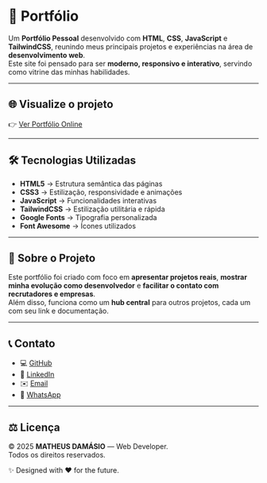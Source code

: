# 💼 Portfólio  

Um **Portfólio Pessoal** desenvolvido com **HTML**, **CSS**, **JavaScript** e **TailwindCSS**, reunindo meus principais projetos e experiências na área de **desenvolvimento web**.  
Este site foi pensado para ser **moderno, responsivo e interativo**, servindo como vitrine das minhas habilidades.  

---

## 🌐 Visualize o projeto  
👉 [Ver Portfólio Online](https://damasiodev.github.io/portfolio-matheusdamasio/)  

---

## 🛠️ Tecnologias Utilizadas  

- **HTML5** → Estrutura semântica das páginas  
- **CSS3** → Estilização, responsividade e animações  
- **JavaScript** → Funcionalidades interativas  
- **TailwindCSS** → Estilização utilitária e rápida  
- **Google Fonts** → Tipografia personalizada  
- **Font Awesome** → Ícones utilizados  

---

## 📌 Sobre o Projeto  
Este portfólio foi criado com foco em **apresentar projetos reais**, **mostrar minha evolução como desenvolvedor** e **facilitar o contato com recrutadores e empresas**.  
Além disso, funciona como um **hub central** para outros projetos, cada um com seu link e documentação.  

---

## 📞 Contato  

- 💻 [GitHub](https://github.com/damasiodev)  
- 🔗 [LinkedIn](https://www.linkedin.com/in/matheus-damasio-dev/)  
- ✉️ [Email](mailto:damasio.dev@gmail.com)  
- 📱 [WhatsApp](https://wa.me/5561996069693?text=Ol%C3%A1%20Matheus,%20vim%20pelo%20seu%20portf%C3%B3lio%20👋)  

---

## ⚖️ Licença  

© 2025 **MATHEUS DAMÁSIO** — Web Developer.  
Todos os direitos reservados.  

✨ Designed with ❤️ for the future.  
